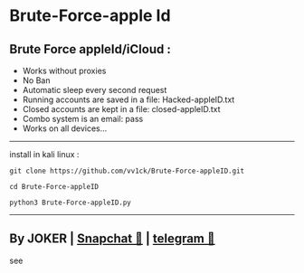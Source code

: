 # Brute-Force-apple Id

Brute Force appleId/iCloud :
-
- Works without proxies
- No Ban
- Automatic sleep every second request
- Running accounts are saved in a file:
Hacked-appleID.txt
- Closed accounts are kept in a file:
closed-appleID.txt
- Combo system is an email: pass
- Works on all devices...
--------------------
install in kali linux :

<!--START_SECTION:waka-->
```
git clone https://github.com/vv1ck/Brute-Force-appleID.git
```
<!--END_SECTION:waka-->

<!--START_SECTION:waka-->
```
cd Brute-Force-appleID
```
<!--END_SECTION:waka-->

<!--START_SECTION:waka-->
```
python3 Brute-Force-appleID.py
```
<!--END_SECTION:waka-->

--------------------
By JOKER | <a class="" href="https://www.snapchat.com/add/jokermr5oos4800?">Snapchat 👻</a> | <a class="" href="http://t.me/vv1ck">telegram 🔷</a>
-
see
